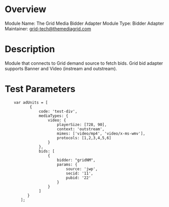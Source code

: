 # Overview

Module Name: The Grid Media Bidder Adapter
Module Type: Bidder Adapter
Maintainer: grid-tech@themediagrid.com

# Description

Module that connects to Grid demand source to fetch bids.
Grid bid adapter supports Banner and Video (instream and outstream).

# Test Parameters
```
    var adUnits = [
           {
               code: 'test-div',
               mediaTypes: { 
                   video: {
                       playerSize: [728, 90],
                       context: 'outstream',
                       mimes: ['video/mp4', 'video/x-ms-wmv'],
                       protocols: [1,2,3,4,5,6]
                   }
               },
               bids: [
                   {
                       bidder: "gridNM",
                       params: {
                           source: 'jwp',
                           secid: '11',
                           pubid: '22'
                       }
                   }
               ]
          }
       ];
```
